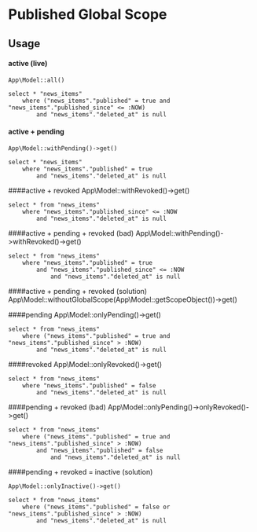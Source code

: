 # Published Global Scope

## Usage

#### active (live)
    App\Model::all()

    select * "news_items"
        where ("news_items"."published" = true and "news_items"."published_since" <= :NOW)
            and "news_items"."deleted_at" is null

#### active + pending
    App\Model::withPending()->get()

    select * "news_items" 
        where "news_items"."published" = true
            and "news_items"."deleted_at" is null

####active + revoked
    App\Model::withRevoked()->get()

    select * from "news_items"
        where "news_items"."published_since" <= :NOW
            and "news_items"."deleted_at" is null

####active + pending + revoked (bad)
    App\Model::withPending()->withRevoked()->get()

    select * from "news_items"
        where "news_items"."published" = true
            and "news_items"."published_since" <= :NOW
                and "news_items"."deleted_at" is null

####active + pending + revoked (solution)
    App\Model::withoutGlobalScope(App\Model::getScopeObject())->get()

####pending
    App\Model::onlyPending()->get()

    select * from "news_items"
        where ("news_items"."published" = true and "news_items"."published_since" > :NOW)
            and "news_items"."deleted_at" is null

####revoked
    App\Model::onlyRevoked()->get()

    select * from "news_items"
        where "news_items"."published" = false
            and "news_items"."deleted_at" is null

####pending + revoked (bad)
    App\Model::onlyPending()->onlyRevoked()->get()

    select * from "news_items"
        where ("news_items"."published" = true and "news_items"."published_since" > :NOW)
            and "news_items"."published" = false
                and "news_items"."deleted_at" is null

####pending + revoked = inactive (solution)

    App\Model::onlyInactive()->get()

    select * from "news_items"
        where ("news_items"."published" = false or "news_items"."published_since" > :NOW)
            and "news_items"."deleted_at" is null

